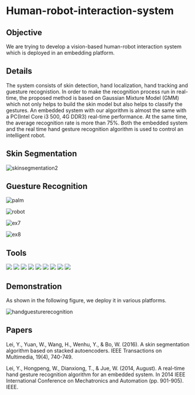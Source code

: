 # Human-robot-interaction-system

## Objective
We are trying to develop a vision-based human-robot interaction system which is deployed in an embedding platform.
## Details
The system consists of skin detection, hand localization, hand tracking and guesture recognistion. In order to make the recognition process run in real-time, the proposed method is based on Gaussian Mixture Model (GMM) which not only helps to build the skin model but also helps to classify the gestures. An embedded system with our algorithm is almost the same with a PC(Intel Core i3 500, 4G DDR3) real-time performance. At the same time, the average recognition rate is more than 75%. Both the embedded system and the real time hand gesture recognition algorithm is used to control an intelligent robot.

## Skin Segmentation

![skinsegmentation2](https://github.com/user-attachments/assets/22bfab71-7d25-43f0-8bdf-7ba6d056818a)

## Guesture Recognition
![palm](https://github.com/user-attachments/assets/deba0b29-b821-4ab2-9f86-c70f0ee0e7ef)

![robot](https://github.com/user-attachments/assets/ba67b465-44c7-4bca-9ebd-f22dda563bce)

![ex7](https://github.com/user-attachments/assets/8a62733d-261a-4b86-9b6e-318ad6aabbca)

![ex8](https://github.com/user-attachments/assets/3baf155e-076c-4ee0-bcfc-3fcc5b970ddd)


## Tools

<img src="https://img.shields.io/badge/-Caffe-4D4D4D?&style=for-the-badge&logo=CompTIA&logoColor=white" />
<img src="https://img.shields.io/badge/-OpenCV-006400?&style=for-the-badge&logoColor=white" />
<img src="https://img.shields.io/badge/-Skin Segmentation-000080?&style=for-the-badge&logoColor=white" />
<img src="https://img.shields.io/badge/-Guesture Recognition-3776ab?&style=for-the-badge&logo=python&logoColor=white" />
<img src="https://img.shields.io/badge/-Dynamic Time Wrap-EF5350?&style=for-the-badge&logo=tensorflow&logoColor=white" />
<img src="https://img.shields.io/badge/-Human Machine interaction-EE7600?&style=for-the-badge&logo=pytorch&logoColor=white" />
<img src="https://img.shields.io/badge/-Embedded Platform-0097A7?&style=for-the-badge&logo=postgresql&logoColor=white" />
<img src="https://img.shields.io/badge/-Robot-F05032?&style=for-the-badge&logo=git&logoColor=white" />
<img src="https://img.shields.io/badge/-Autoencoder-3776ab?&style=for-the-badge&logo=python&logoColor=white" />



## Demonstration
As shown in the following figure, we deploy it in various platforms.


![handguesturerecognition](https://github.com/user-attachments/assets/a34189dc-288d-4d0c-8118-318d34d1a942)

## Papers
Lei, Y., Yuan, W., Wang, H., Wenhu, Y., & Bo, W. (2016). A skin segmentation algorithm based on stacked autoencoders. IEEE Transactions on Multimedia, 19(4), 740-749.

Lei, Y., Hongpeng, W., Dianxiong, T., & Jue, W. (2014, August). A real-time hand gesture recognition algorithm for an embedded system. In 2014 IEEE International Conference on Mechatronics and Automation (pp. 901-905). IEEE.
